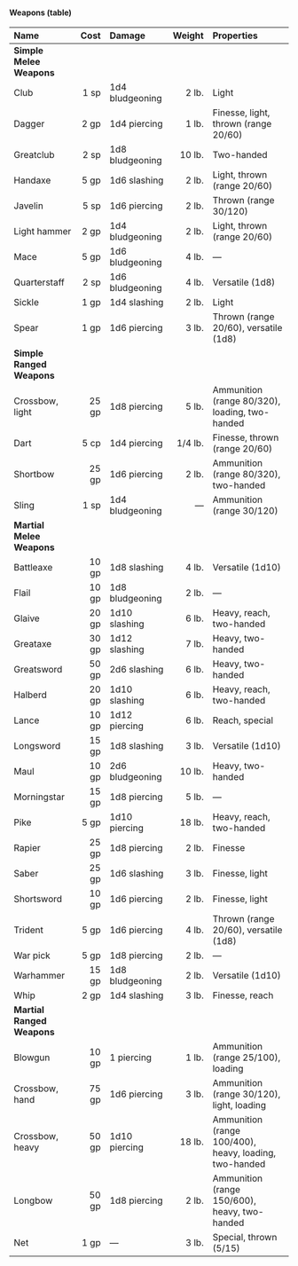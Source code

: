 #### Weapons (table)

| Name            |  Cost | Damage          |  Weight | Properties                            |
|:----------------|------:|:----------------|--------:|:--------------------------------------|
| **Simple Melee Weapons** | | | | |
| Club            |  1 sp | 1d4 bludgeoning |   2 lb. | Light                                 |
| Dagger          |  2 gp | 1d4 piercing    |   1 lb. | Finesse, light, thrown (range 20/60)  |
| Greatclub       |  2 sp | 1d8 bludgeoning |  10 lb. | Two-handed                            |
| Handaxe         |  5 gp | 1d6 slashing    |   2 lb. | Light, thrown (range 20/60)           |
| Javelin         |  5 sp | 1d6 piercing    |   2 lb. | Thrown (range 30/120)                 |
| Light hammer    |  2 gp | 1d4 bludgeoning |   2 lb. | Light, thrown (range 20/60)           |
| Mace            |  5 gp | 1d6 bludgeoning |   4 lb. | —                                     |
| Quarterstaff    |  2 sp | 1d6 bludgeoning |   4 lb. | Versatile (1d8)                       |
| Sickle          |  1 gp | 1d4 slashing    |   2 lb. | Light                                 |
| Spear           |  1 gp | 1d6 piercing    |   3 lb. | Thrown (range 20/60), versatile (1d8) |
| **Simple Ranged Weapons** | | | | |
| Crossbow, light | 25 gp | 1d8 piercing    |   5 lb. | Ammunition (range 80/320), loading, two-handed |
| Dart            |  5 cp | 1d4 piercing    | 1/4 lb. | Finesse, thrown (range 20/60)         |
| Shortbow        | 25 gp | 1d6 piercing    |   2 lb. | Ammunition (range 80/320), two-handed |
| Sling           |  1 sp | 1d4 bludgeoning |       — | Ammunition (range 30/120)             |
| **Martial Melee Weapons** | | | | |
| Battleaxe       | 10 gp | 1d8 slashing    |   4 lb. | Versatile (1d10)                      |
| Flail           | 10 gp | 1d8 bludgeoning |   2 lb. | —                                     |
| Glaive          | 20 gp | 1d10 slashing   |   6 lb. | Heavy, reach, two-handed              |
| Greataxe        | 30 gp | 1d12 slashing   |   7 lb. | Heavy, two-handed                     |
| Greatsword      | 50 gp | 2d6 slashing    |   6 lb. | Heavy, two-handed                     |
| Halberd         | 20 gp | 1d10 slashing   |   6 lb. | Heavy, reach, two-handed              |
| Lance           | 10 gp | 1d12 piercing   |   6 lb. | Reach, special                        |
| Longsword       | 15 gp | 1d8 slashing    |   3 lb. | Versatile (1d10)                      |
| Maul            | 10 gp | 2d6 bludgeoning |  10 lb. | Heavy, two-handed                     |
| Morningstar     | 15 gp | 1d8 piercing    |   5 lb. | —                                     |
| Pike            |  5 gp | 1d10 piercing   |  18 lb. | Heavy, reach, two-handed              |
| Rapier          | 25 gp | 1d8 piercing    |   2 lb. | Finesse                               |
| Saber           | 25 gp | 1d6 slashing    |   3 lb. | Finesse, light                        |
| Shortsword      | 10 gp | 1d6 piercing    |   2 lb. | Finesse, light                        |
| Trident         |  5 gp | 1d6 piercing    |   4 lb. | Thrown (range 20/60), versatile (1d8) |
| War pick        |  5 gp | 1d8 piercing    |   2 lb. | —                                     |
| Warhammer       | 15 gp | 1d8 bludgeoning |   2 lb. | Versatile (1d10)                      |
| Whip            |  2 gp | 1d4 slashing    |   3 lb. | Finesse, reach                        |
| **Martial Ranged Weapons** | | | | |
| Blowgun         | 10 gp | 1 piercing      |   1 lb. | Ammunition (range 25/100), loading    |
| Crossbow, hand  | 75 gp | 1d6 piercing    |   3 lb. | Ammunition (range 30/120), light, loading |
| Crossbow, heavy | 50 gp | 1d10 piercing   |  18 lb. | Ammunition (range 100/400), heavy, loading, two-handed |
| Longbow         | 50 gp | 1d8 piercing    |   2 lb. | Ammunition (range 150/600), heavy, two-handed |
| Net             |  1 gp | —               |   3 lb. | Special, thrown (5/15)                |
